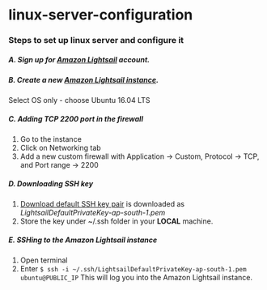 # linux-server-configuration

### Steps to set up linux server and configure it

##### A. Sign up for [Amazon Lightsail](https://lightsail.aws.amazon.com) account.
##### B. Create a new [Amazon Lightsail instance](https://lightsail.aws.amazon.com/ls/webapp/create/instance).
Select OS only - choose Ubuntu 16.04 LTS
##### C. Adding TCP 2200 port in the firewall
1. Go to the instance
2. Click on Networking tab
3. Add a new custom firewall with Application -> Custom, Protocol -> TCP, and Port range -> 2200
##### D. Downloading SSH key
 1. [Download default SSH key pair](https://lightsail.aws.amazon.com/ls/webapp/account/keys) is downloaded as *LightsailDefaultPrivateKey-ap-south-1.pem*
 2. Store the key under ~/.ssh folder in your **LOCAL** machine.
##### E. SSHing to the Amazon Lightsail instance
1. Open terminal
2. Enter `$ ssh -i ~/.ssh/LightsailDefaultPrivateKey-ap-south-1.pem ubuntu@PUBLIC_IP` This will log you into the Amazon Lightsail instance.

